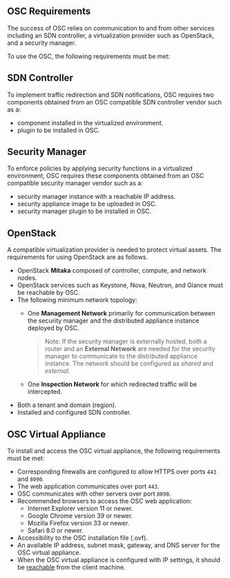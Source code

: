 
## OSC Requirements  

The success of OSC relies on communication to and from other services including an SDN controller, a virtualization provider such as OpenStack, and a security manager. 

To use the OSC, the following requirements must be met: 

## SDN Controller  
To implement traffic redirection and SDN notifications, OSC requires two components obtained from an OSC compatible SDN controller vendor such as a: 
* component installed in the virtualized environment.
* plugin to be installed in OSC.

## Security Manager  
To enforce policies by applying security functions in a virtualized environment, OSC requires these components obtained from an OSC compatible security manager vendor such as a: 
* security manager instance with a reachable IP address.
* security appliance image to be uploaded in OSC.
* security manager plugin to be installed in OSC.

## OpenStack   
A compatible virtualization provider is needed to protect virtual assets. The requirements for using OpenStack are as follows.
* OpenStack **Mitaka** composed of controller, compute, and network nodes.
* OpenStack services such as Keystone, Nova, Neutron, and Glance must be reachable by OSC. 
* The following minimum network topology:
  * One **Management Network** primarily for communication between the security manager and the distributed appliance instance deployed by OSC.  
  
     > Note: If the security manager is externally hosted, both a router and an **External Network** are needed for the security manager to communicate to the distributed appliance instance. The network should be configured as *shared* and *external*. 
  * One **Inspection Network** for which redirected traffic will be intercepted. 
* Both a tenant and domain (region).
* Installed and configured SDN controller.

## OSC Virtual Appliance
To install and access the OSC virtual appliance, the following requirements must be met:

* Corresponding firewalls are configured to allow HTTPS over ports `443` and `8090`.
 * The web application communicates over port `443`.
 * OSC communicates with other servers over port `8090`.
* Recommended browsers to access the OSC web application:
  * Internet Explorer version 11 or newer.
  * Google Chrome version 39 or newer.
  * Mozilla Firefox version 33 or newer.
  * Safari 8.0 or newer.
* Accessibility to the OSC installation file (.ovf).
* An available IP address, subnet mask, gateway, and DNS server for the OSC virtual appliance.
 * When the OSC virtual appliance is configured with IP settings, it should be [reachable](./accessing.md) from the client machine.

